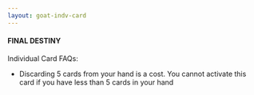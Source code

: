 ```yaml
---
layout: goat-indv-card
---
```


#### FINAL DESTINY

Individual Card FAQs:

*   Discarding 5 cards from your hand is a cost. You cannot activate this card if you have less than 5 cards in your hand